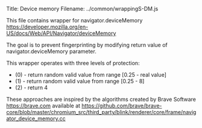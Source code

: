 Title: Device memory
Filename: ../common/wrappingS-DM.js

This file contains wrapper for navigator.deviceMemory https://developer.mozilla.org/en-US/docs/Web/API/Navigator/deviceMemory

The goal is to prevent fingerprinting by modifying return value of navigator.deviceMemory parameter.

This wrapper operates with three levels of protection:
*	(0) - return random valid value from range [0.25 - real value]
*	(1) - return random valid value from range [0.25 - 8]
*	(2) - return 4

These approaches are inspired by the algorithms created by Brave Software <https://brave.com>
available at https://github.com/brave/brave-core/blob/master/chromium_src/third_party/blink/renderer/core/frame/navigator_device_memory.cc


